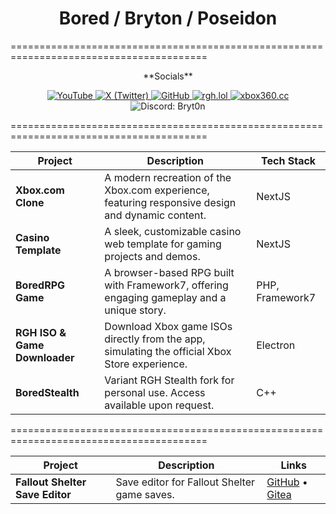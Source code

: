 <div align="center">
  <h1>Bored / Bryton / Poseidon</h1>
  <!-- Socials are now listed in the table below -->
</div>
  
========================================================================================              
<div align="center" style="text-align:center;">**Socials**</div>
<p align="center">
 <a href="https://www.youtube.com/@theartofbored" target="_blank">                                                                                             
    <img src="https://img.shields.io/badge/YouTube-%23FF0000.svg?style=for-the-badge&logo=YouTube&logoColor=white" alt="YouTube"/>                           
  </a> 
  <a href="https://twitter.com/theartofbored" target="_blank">
    <img src="https://img.shields.io/badge/X%20(Formerly%20Twitter)-000000?style=for-the-badge&logo=x&logoColor=white" alt="X (Twitter)"/>
  </a>
  <a href="https://github.com/poseidonLocal" target="_blank">
    <img src="https://img.shields.io/badge/GitHub-181717?style=for-the-badge&logo=github&logoColor=white" alt="GitHub"/>
  </a>
  <a href="https://rgh.lol" target="_blank">
    <img src="https://img.shields.io/badge/Website-rgh.lol-blue?style=for-the-badge&logo=googlechrome&logoColor=white" alt="rgh.lol"/>
  </a>
  <a href="https://xbox360.cc" target="_blank">
    <img src="https://img.shields.io/badge/Website-xbox360.cc-green?style=for-the-badge&logo=googlechrome&logoColor=white" alt="xbox360.cc"/>
  </a>
  <img src="https://img.shields.io/badge/Discord-Bryt0n-5865F2?style=for-the-badge&logo=discord&logoColor=white" alt="Discord: Bryt0n"/>
</p>
========================================================================================

| Project                        | Description                                                                                                         | Tech Stack         |
|------------------------------- |--------------------------------------------------------------------------------------------------------------------|--------------------|
| **Xbox.com Clone**             | A modern recreation of the Xbox.com experience, featuring responsive design and dynamic content.                    | NextJS             |
| **Casino Template**            | A sleek, customizable casino web template for gaming projects and demos.                                            | NextJS             |
| **BoredRPG Game**              | A browser-based RPG built with Framework7, offering engaging gameplay and a unique story.                          | PHP, Framework7    |
| **RGH ISO & Game Downloader**  | Download Xbox game ISOs directly from the app, simulating the official Xbox Store experience.                      | Electron           |
| **BoredStealth**               | Variant RGH Stealth fork for personal use. Access available upon request.                                           | C++                |

========================================================================================

| Project                      | Description                                      | Links                                                                                   |
|------------------------------|--------------------------------------------------|-----------------------------------------------------------------------------------------|
| **Fallout Shelter Save Editor** | Save editor for Fallout Shelter game saves.      | [GitHub](https://github.com/poseidonlocal/Fallout-Shelter-Save-Editor) • [Gitea](https://gitea.serversyndicate.com/Bored/Fallout-Shelter-Save-Editor) |
